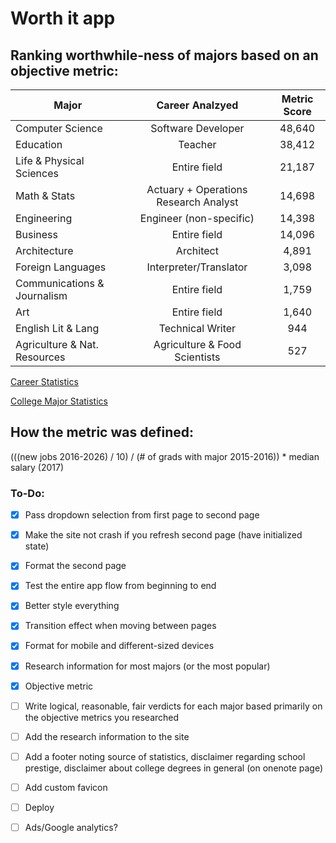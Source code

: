 # Worth it app

## Ranking worthwhile-ness of majors based on an objective metric:

| Major                        | Career Analzyed                       | Metric Score  |
| -------------                |:-------------:                        | :-------------:|
| Computer Science             | Software Developer                    | 48,640 |
| Education                    | Teacher                               | 38,412 |
| Life & Physical Sciences     | Entire field                          | 21,187 |
| Math & Stats                 | Actuary + Operations Research Analyst | 14,698 |
| Engineering                  | Engineer (non-specific)               | 14,398 |
| Business                     | Entire field                          | 14,096 |
| Architecture                 | Architect                             | 4,891 |
| Foreign Languages            | Interpreter/Translator                | 3,098 |
| Communications & Journalism  | Entire field                          | 1,759 |
| Art                          | Entire  field                         | 1,640 |
| English Lit & Lang           | Technical Writer                      | 944 |
| Agriculture & Nat. Resources | Agriculture & Food Scientists         | 527 |

[Career Statistics](https://www.bls.gov/ooh/home.htm)

[College Major Statistics](https://nces.ed.gov/programs/digest/d17/tables/dt17_322.10.asp)

## How the metric was defined: 

(((new jobs 2016-2026) / 10) / (# of grads with major 2015-2016)) * median salary (2017)

### To-Do: 
- [x] Pass dropdown selection from first page to second page
- [x] Make the site not crash if you refresh second page (have initialized state)
- [x] Format the second page
- [x] Test the entire app flow from beginning to end
- [x] Better style everything
- [x] Transition effect when moving between pages
- [x] Format for mobile and different-sized devices
- [x] Research information for most majors (or the most popular)
- [x] Objective metric
- [ ] Write logical, reasonable, fair verdicts for each major based primarily on the objective metrics you researched
- [ ] Add the research information to the site
- [ ] Add a footer noting source of statistics, disclaimer regarding school prestige, disclaimer about college degrees in general (on onenote page)
- [ ] Add custom favicon
- [ ] Deploy
- [ ] Ads/Google analytics?


